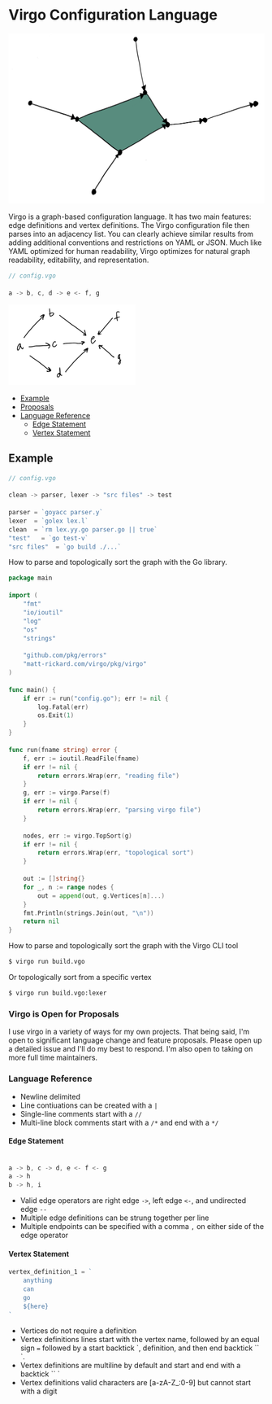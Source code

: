 # Virgo Configuration Language

![Virgo Logo](images/virgolang.png)

Virgo is a graph-based configuration language. It has two main features: edge definitions and vertex definitions. The Virgo configuration file then parses into an adjacency list. You can clearly achieve similar results from adding additional conventions and restrictions on YAML or JSON. Much like YAML optimized for human readability, Virgo optimizes for natural graph readability, editability, and representation.

```go
// config.vgo

a -> b, c, d -> e <- f, g
```

![Virgo Example](images/virgo_example_1.png)

- [Example](#Example)
- [Proposals](#virgo-is-open-for-proposals)
- [Language Reference](#language-reference)
  - [Edge Statement](#edge-statement)
  - [Vertex Statement](#vertex-statement)

## Example

```go
// config.vgo

clean -> parser, lexer -> "src files" -> test

parser = `goyacc parser.y`
lexer  = `golex lex.l`
clean  = `rm lex.yy.go parser.go || true`
"test"   = `go test-v`
"src files"  = `go build ./...`
```

How to parse and topologically sort the graph with the Go library.

```go
package main

import (
	"fmt"
	"io/ioutil"
	"log"
	"os"
	"strings"

	"github.com/pkg/errors"
	"matt-rickard.com/virgo/pkg/virgo"
)

func main() {
	if err := run("config.go"); err != nil {
		log.Fatal(err)
		os.Exit(1)
	}
}

func run(fname string) error {
	f, err := ioutil.ReadFile(fname)
	if err != nil {
		return errors.Wrap(err, "reading file")
	}
	g, err := virgo.Parse(f)
	if err != nil {
		return errors.Wrap(err, "parsing virgo file")
	}

	nodes, err := virgo.TopSort(g)
	if err != nil {
		return errors.Wrap(err, "topological sort")
	}

	out := []string{}
	for _, n := range nodes {
		out = append(out, g.Vertices[n]...)
	}
	fmt.Println(strings.Join(out, "\n"))
	return nil
}
```

How to parse and topologically sort the graph with the Virgo CLI tool

```bash
$ virgo run build.vgo
```

Or topologically sort from a specific vertex

```bash
$ virgo run build.vgo:lexer
```

### Virgo is Open for Proposals

I use virgo in a variety of ways for my own projects. That being said, I'm open to significant language change and feature proposals. Please open up a detailed issue and I'll do my best to respond. I'm also open to taking on more full time maintainers.

### Language Reference

- Newline delimited
- Line contiuations can be created with a `|`
- Single-line comments start with a `//`
- Multi-line block comments start with a `/*` and end with a `*/`

#### Edge Statement

```go

a -> b, c -> d, e <- f <- g
a -> h
b -> h, i

```

- Valid edge operators are right edge `->`, left edge `<-`, and undirected edge `--`
- Multiple edge definitions can be strung together per line
- Multiple endpoints can be specified with a comma `,` on either side of the edge operator

#### Vertex Statement

```go
vertex_definition_1 = `
    anything
    can
    go
    ${here}
`
```

- Vertices do not require a definition
- Vertex definitions lines start with the vertex name, followed by an equal sign `=` followed by a start backtick \`, definition, and then end backtick `` `.
- Vertex definitions are multiline by default and start and end with a backtick `` `
- Vertex definitions valid characters are [a-zA-Z_:0-9] but cannot start with a digit
